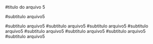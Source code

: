 #titulo do arquivo 5

#subtitulo arquivo5

#subtitulo arquivo5
#subtitulo arquivo5
#subtitulo arquivo5
#subtitulo arquivo5
#subtitulo arquivo5
#subtitulo arquivo5
#subtitulo arquivo5
#subtitulo arquivo5
